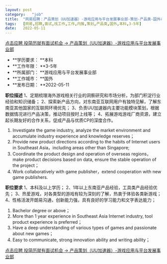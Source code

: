 ```yaml
---
layout:	post
category:	"job"
title:	"网易招聘：产品策划（UU加速器）-游戏应用与平台发展事业部-策划-产品类-国外本科3-5年"
tags:	[网易,招聘,面试,找工作,工作,内推,策划,产品类,国外,本科,3-5年]
date:	2022-05-11
---
```


[点击应聘 投简历就有面试机会 -> 产品策划（UU加速器）-游戏应用与平台发展事业部](http://mobile.bole.netease.com/bole/boleDetail?id=38164&employeeId=346f03c3cda5f04c&key=all)



- **学历要求： **本科
- **工作年限： **3-5年
- **所属部门： **游戏应用与平台发展事业部
- **工作城市： **国外
- **发布日期： **2022-05-11



**职位描述**
1、定期梳理海外游戏相关行业的洞察研究和市场分析，为部门积淀行业经验和知识储备；
2、探索新产品方向，对东南亚互联网用户有独特见解，了解东南亚其他国家的互联网环境优先；
3、负责UU加速器内主要功能模块策划，根据数据情况进行产品决策，推动项目按时上线等；
4、拓展游戏游戏厂商资源，建立起长期友好的合作关系，促成产品与优质CP的深度合作。

1. Investigate the game industry, analyze the market environment and accumulate industry experience and knowledge reserves；
2. Provide new product directions according to the habits of Internet users in Southeast Asia，including areas other than Singapore;
3. Coordinate the product design and operation of overseas regions，make product decisions based on data, ensure the stable operation of the project；
4. Work collaboratively with game publisher，extend cooperation with new game publishers.



**职位要求**
1、本科及以上学历；
2、1年以上东南亚产品经验，工具类产品经验优先；
3、热爱游戏，对各类型的游戏有较为深刻的了解，热衷于体验各类新游戏；
4、性格活泼开朗易沟通，创新能力强，具有良好的学习能力和文字表达能力；

1. Bachelor degree or above；
2. More than 1 year experience in Southeast Asia Internet industry, tool product experience is preferred；
3. Have a deep understanding of various types of games and passionate about new games；
4. Easy to communicate, strong innovation ability and writing ability；



[点击应聘 投简历就有面试机会 -> 产品策划（UU加速器）-游戏应用与平台发展事业部](http://mobile.bole.netease.com/bole/boleDetail?id=38164&employeeId=346f03c3cda5f04c&key=all)
